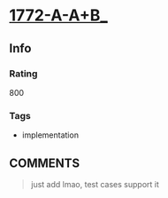 # [1772-A-A+B_](https://codeforces.com/problemset/problem/1772/A)

## Info

### Rating

800

### Tags

- implementation

## __COMMENTS__

> just add lmao, test cases support it